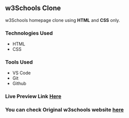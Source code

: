 ## w3Schools Clone
w3Schools homepage clone using **HTML** and **CSS** only.

### Technologies Used
- HTML
- CSS

### Tools Used
- VS Code
- Git
- Github

### Live Preview Link [Here](https://kshetritej.github.io/w3schools)

### You can check Original w3schools website [here](https://www.w3schools.com/)
